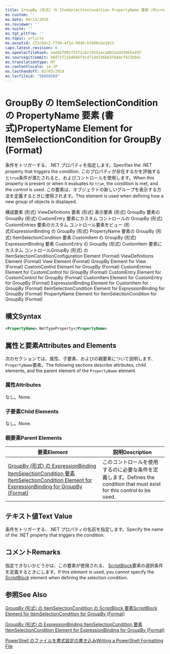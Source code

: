 ```yaml
---
title: GroupBy (形式) の ItemSelectionCondition PropertyName 要素 |Microsoft Docs
ms.custom: ''
ms.date: 09/13/2016
ms.reviewer: ''
ms.suite: ''
ms.tgt_pltfrm: ''
ms.topic: article
ms.assetid: 221cbdc2-f794-4f3a-9d40-bfdd8cba1013
caps.latest.revision: 6
ms.openlocfilehash: aae65789cf5572cbcc9251eca802a2d43065e49f
ms.sourcegitcommit: b6871f21bd666f9cd71dd336bb3f844cf472b56c
ms.translationtype: MT
ms.contentlocale: ja-JP
ms.lasthandoff: 02/03/2019
ms.locfileid: "56858268"
---
```

# <a name="propertyname-element-for-itemselectioncondition-for-groupby-format"></a><span data-ttu-id="4dc8f-102">GroupBy の ItemSelectionCondition の PropertyName 要素 (書式)</span><span class="sxs-lookup"><span data-stu-id="4dc8f-102">PropertyName Element for ItemSelectionCondition for GroupBy (Format)</span></span>

<span data-ttu-id="4dc8f-103">条件をトリガーする、.NET プロパティを指定します。</span><span class="sxs-lookup"><span data-stu-id="4dc8f-103">Specifies the .NET property that triggers the condition.</span></span> <span data-ttu-id="4dc8f-104">このプロパティが存在するかを評価すると`true`条件が満たされると、およびコントロールを使用します。</span><span class="sxs-lookup"><span data-stu-id="4dc8f-104">When this property is present or when it evaluates to `true`, the condition is met, and the control is used.</span></span> <span data-ttu-id="4dc8f-105">この要素は、オブジェクトの新しいグループを表示する方法を定義するときに使用されます。</span><span class="sxs-lookup"><span data-stu-id="4dc8f-105">This element is used when defining how a new group of objects is displayed.</span></span>

<span data-ttu-id="4dc8f-106">構成要素 (形式) ViewDefinitions 要素 (形式) 表示要素 (形式) GroupBy 要素の GroupBy (形式) CustomEntry 要素にカスタム コントロールの GroupBy (形式) CustomEntries 要素のカスタム コントロール要素をビュー (形式)ExpressionBinding の GroupBy (形式) PropertyName 要素の GroupBy (形式) ItemSelectionCondition 要素 CustomItem の GroupBy (形式) ExpressionBinding 要素 CustomEntry の GroupBy (形式) CustomItem 要素にカスタム コントロールGroupBy (形式) の ItemSelectionCondition</span><span class="sxs-lookup"><span data-stu-id="4dc8f-106">Configuration Element (Format) ViewDefinitions Element (Format) View Element (Format) GroupBy Element for View (Format) CustomControl Element for GroupBy (Format) CustomEntries Element for CustomControl for GroupBy (Format) CustomEntry Element for CustomControl for GroupBy (Format) CustomItem Element for CustomEntry for GroupBy (Format) ExpressionBinding Element for CustomItem for GroupBy (Format) ItemSelectionCondition Element for ExpressionBinding for GroupBy (Format) PropertyName Element for ItemSelectionCondition for GroupBy (Format)</span></span>

## <a name="syntax"></a><span data-ttu-id="4dc8f-107">構文</span><span class="sxs-lookup"><span data-stu-id="4dc8f-107">Syntax</span></span>

```xml
<PropertyName>.NetTypeProperty</PropertyName>
```

## <a name="attributes-and-elements"></a><span data-ttu-id="4dc8f-108">属性と要素</span><span class="sxs-lookup"><span data-stu-id="4dc8f-108">Attributes and Elements</span></span>

<span data-ttu-id="4dc8f-109">次のセクションでは、属性、子要素、およびの親要素について説明します、`PropertyName`要素。</span><span class="sxs-lookup"><span data-stu-id="4dc8f-109">The following sections describe attributes, child elements, and the parent element of the `PropertyName` element.</span></span>

### <a name="attributes"></a><span data-ttu-id="4dc8f-110">属性</span><span class="sxs-lookup"><span data-stu-id="4dc8f-110">Attributes</span></span>

<span data-ttu-id="4dc8f-111">なし。</span><span class="sxs-lookup"><span data-stu-id="4dc8f-111">None.</span></span>

### <a name="child-elements"></a><span data-ttu-id="4dc8f-112">子要素</span><span class="sxs-lookup"><span data-stu-id="4dc8f-112">Child Elements</span></span>

<span data-ttu-id="4dc8f-113">なし。</span><span class="sxs-lookup"><span data-stu-id="4dc8f-113">None.</span></span>

### <a name="parent-elements"></a><span data-ttu-id="4dc8f-114">親要素</span><span class="sxs-lookup"><span data-stu-id="4dc8f-114">Parent Elements</span></span>

|<span data-ttu-id="4dc8f-115">要素</span><span class="sxs-lookup"><span data-stu-id="4dc8f-115">Element</span></span>|<span data-ttu-id="4dc8f-116">説明</span><span class="sxs-lookup"><span data-stu-id="4dc8f-116">Description</span></span>|
|-------------|-----------------|
|[<span data-ttu-id="4dc8f-117">GroupBy (形式) の ExpressionBinding ItemSelectionCondition 要素</span><span class="sxs-lookup"><span data-stu-id="4dc8f-117">ItemSelectionCondition Element for ExpressionBinding for GroupBy (Format)</span></span>](./itemselectioncondition-element-for-expressionbinding-for-groupby-format.md)|<span data-ttu-id="4dc8f-118">このコントロールを使用するのに必要な条件を定義します。</span><span class="sxs-lookup"><span data-stu-id="4dc8f-118">Defines the condition that must exist for this control to be used.</span></span>|

## <a name="text-value"></a><span data-ttu-id="4dc8f-119">テキスト値</span><span class="sxs-lookup"><span data-stu-id="4dc8f-119">Text Value</span></span>

<span data-ttu-id="4dc8f-120">条件をトリガーする、.NET プロパティの名前を指定します。</span><span class="sxs-lookup"><span data-stu-id="4dc8f-120">Specify the name of the .NET property that triggers the condition.</span></span>

## <a name="remarks"></a><span data-ttu-id="4dc8f-121">コメント</span><span class="sxs-lookup"><span data-stu-id="4dc8f-121">Remarks</span></span>

<span data-ttu-id="4dc8f-122">指定できないかどうかは、この要素が使用される、 [ScriptBlock](./scriptblock-element-for-itemselectioncondition-for-groupby-format.md)要素の選択条件を定義するときにします。</span><span class="sxs-lookup"><span data-stu-id="4dc8f-122">If this element is used, you cannot specify the [ScriptBlock](./scriptblock-element-for-itemselectioncondition-for-groupby-format.md) element when defining the selection condition.</span></span>

## <a name="see-also"></a><span data-ttu-id="4dc8f-123">参照</span><span class="sxs-lookup"><span data-stu-id="4dc8f-123">See Also</span></span>

[<span data-ttu-id="4dc8f-124">GroupBy (形式) の ItemSelectionCondition の ScriptBlock 要素</span><span class="sxs-lookup"><span data-stu-id="4dc8f-124">ScriptBlock Element for ItemSelectionCondition for GroupBy (Format)</span></span>](./scriptblock-element-for-itemselectioncondition-for-groupby-format.md)

[<span data-ttu-id="4dc8f-125">GroupBy (形式) の ExpressionBinding ItemSelectionCondition 要素</span><span class="sxs-lookup"><span data-stu-id="4dc8f-125">ItemSelectionCondition Element for ExpressionBinding for GroupBy (Format)</span></span>](./itemselectioncondition-element-for-expressionbinding-for-groupby-format.md)

[<span data-ttu-id="4dc8f-126">PowerShell のファイルを書式設定の書き込み</span><span class="sxs-lookup"><span data-stu-id="4dc8f-126">Writing a PowerShell Formatting File</span></span>](./writing-a-powershell-formatting-file.md)
